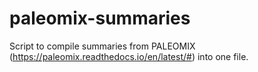 # paleomix-summaries
 Script to compile summaries from PALEOMIX (https://paleomix.readthedocs.io/en/latest/#) into one file.